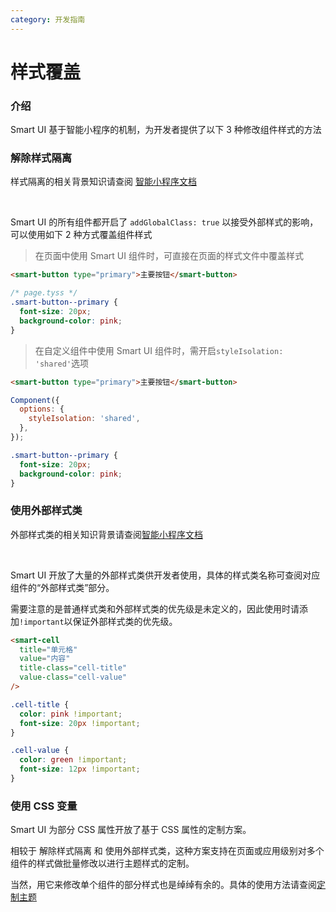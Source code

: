 ```yaml
---
category: 开发指南
---
```


# 样式覆盖

### 介绍

Smart UI 基于智能小程序的机制，为开发者提供了以下 3 种修改组件样式的方法

### 解除样式隔离

样式隔离的相关背景知识请查阅 [智能小程序文档](https://developer.tuya.com/cn/miniapp/develop/miniapp/framework/custom-component/tyml-tyss#%E7%BB%84%E4%BB%B6%E6%A0%B7%E5%BC%8F%E9%9A%94%E7%A6%BB)

<br />

Smart UI 的所有组件都开启了 `addGlobalClass: true` 以接受外部样式的影响，可以使用如下 2 种方式覆盖组件样式

> 在页面中使用 Smart UI 组件时，可直接在页面的样式文件中覆盖样式

```html
<smart-button type="primary">主要按钮</smart-button>
```

```css
/* page.tyss */
.smart-button--primary {
  font-size: 20px;
  background-color: pink;
}
```

> 在自定义组件中使用 Smart UI 组件时，需开启`styleIsolation: 'shared'`选项

```html
<smart-button type="primary">主要按钮</smart-button>
```

```js
Component({
  options: {
    styleIsolation: 'shared',
  },
});
```

```css
.smart-button--primary {
  font-size: 20px;
  background-color: pink;
}
```

### 使用外部样式类

外部样式类的相关知识背景请查阅[智能小程序文档](https://developer.tuya.com/cn/miniapp/develop/miniapp/framework/custom-component/tyml-tyss#%E5%A4%96%E9%83%A8%E6%A0%B7%E5%BC%8F%E7%B1%BB)

<br />

Smart UI 开放了大量的外部样式类供开发者使用，具体的样式类名称可查阅对应组件的“外部样式类”部分。

需要注意的是普通样式类和外部样式类的优先级是未定义的，因此使用时请添加`!important`以保证外部样式类的优先级。

```html
<smart-cell
  title="单元格"
  value="内容"
  title-class="cell-title"
  value-class="cell-value"
/>
```

```css
.cell-title {
  color: pink !important;
  font-size: 20px !important;
}

.cell-value {
  color: green !important;
  font-size: 12px !important;
}
```

### 使用 CSS 变量

Smart UI 为部分 CSS 属性开放了基于 CSS 属性的定制方案。

相较于 解除样式隔离 和 使用外部样式类，这种方案支持在页面或应用级别对多个组件的样式做批量修改以进行主题样式的定制。

当然，用它来修改单个组件的部分样式也是绰绰有余的。具体的使用方法请查阅[定制主题](#/theme)
